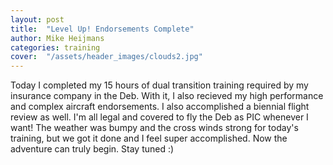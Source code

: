 ```yaml
---
layout: post
title:  "Level Up! Endorsements Complete"
author: Mike Heijmans
categories: training
cover:  "/assets/header_images/clouds2.jpg"
---
```


Today I completed my 15 hours of dual transition training required by my insurance company in the Deb. With it, I also recieved my high performance and complex aircraft endorsements. I also accomplished a biennial flight review as well. I'm all legal and covered to fly the Deb as PIC whenever I want! The weather was bumpy and the cross winds strong for today's training, but we got it done and I feel super accomplished. Now the adventure can truly begin. Stay tuned :)
